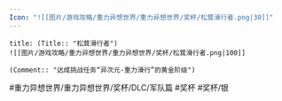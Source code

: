 ```yaml
---
Icon: "![[图片/游戏攻略/重力异想世界/重力异想世界/奖杯/松茸滑行者.png|30]]"
---
```

```ad-common-silver-trophy
title: (Title:: "松茸滑行者")
![[图片/游戏攻略/重力异想世界/重力异想世界/奖杯/松茸滑行者.png|100]]

(Comment:: "达成挑战任务“异次元-重力滑行”的黄金阶级")
```

#重力异想世界/重力异想世界/奖杯/DLC/军队篇 #奖杯 #奖杯/银
